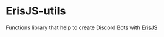 # ErisJS-utils
Functions library that help to create Discord Bots with [ErisJS](https://github.com/abalabahaha/eris)
